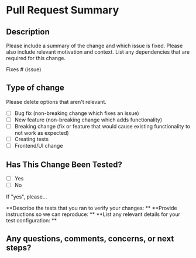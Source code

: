 # Pull Request Summary

## Description

Please include a summary of the change and which issue is fixed. Please also include relevant motivation and context. List any dependencies that are required for this change.

Fixes # (issue)

## Type of change

Please delete options that aren't relevant.

- [ ] Bug fix (non-breaking change which fixes an issue)
- [ ] New feature (non-breaking change which adds functionality)
- [ ] Breaking change (fix or feature that would cause existing functionality to not work as expected)
- [ ] Creating tests
- [ ] Frontend/UI change

## Has This Change Been Tested?

- [ ] Yes
- [ ] No

If "yes", please...

**Describe the tests that you ran to verify your changes: **
**Provide instructions so we can reproduce: **
**List any relevant details for your test configuration: **


## Any questions, comments, concerns, or next steps? 

